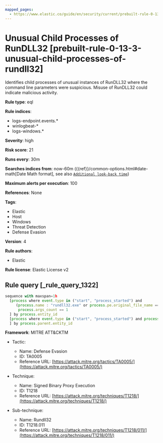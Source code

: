 ```yaml
---
mapped_pages:
  - https://www.elastic.co/guide/en/security/current/prebuilt-rule-0-13-3-unusual-child-processes-of-rundll32.html
---
```


# Unusual Child Processes of RunDLL32 [prebuilt-rule-0-13-3-unusual-child-processes-of-rundll32]

Identifies child processes of unusual instances of RunDLL32 where the command line parameters were suspicious. Misuse of RunDLL32 could indicate malicious activity.

**Rule type**: eql

**Rule indices**:

* logs-endpoint.events.*
* winlogbeat-*
* logs-windows.*

**Severity**: high

**Risk score**: 21

**Runs every**: 30m

**Searches indices from**: now-60m ({{ref}}/common-options.html#date-math[Date Math format], see also [`Additional look-back time`](docs-content://solutions/security/detect-and-alert/create-detection-rule.md#rule-schedule))

**Maximum alerts per execution**: 100

**References**: None

**Tags**:

* Elastic
* Host
* Windows
* Threat Detection
* Defense Evasion

**Version**: 4

**Rule authors**:

* Elastic

**Rule license**: Elastic License v2

## Rule query [_rule_query_1322]

```js
sequence with maxspan=1h
  [process where event.type in ("start", "process_started") and
     (process.name : "rundll32.exe" or process.pe.original_file_name == "RUNDLL32.EXE") and
      process.args_count == 1
  ] by process.entity_id
  [process where event.type in ("start", "process_started") and process.parent.name : "rundll32.exe"
  ] by process.parent.entity_id
```

**Framework**: MITRE ATT&CKTM

* Tactic:

    * Name: Defense Evasion
    * ID: TA0005
    * Reference URL: [https://attack.mitre.org/tactics/TA0005/](https://attack.mitre.org/tactics/TA0005/)

* Technique:

    * Name: Signed Binary Proxy Execution
    * ID: T1218
    * Reference URL: [https://attack.mitre.org/techniques/T1218/](https://attack.mitre.org/techniques/T1218/)

* Sub-technique:

    * Name: Rundll32
    * ID: T1218.011
    * Reference URL: [https://attack.mitre.org/techniques/T1218/011/](https://attack.mitre.org/techniques/T1218/011/)



